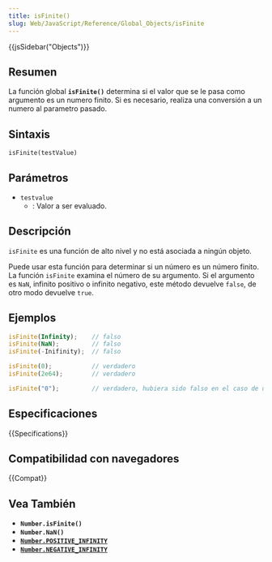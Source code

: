 ```yaml
---
title: isFinite()
slug: Web/JavaScript/Reference/Global_Objects/isFinite
---
```


{{jsSidebar("Objects")}}

## Resumen

La función global **`isFinite()`** determina si el valor que se le pasa como argumento es un numero finito. Si es necesario, realiza una conversión a un numero al parametro pasado.

## Sintaxis

```
isFinite(testValue)
```

## Parámetros

- `testvalue`
  - : Valor a ser evaluado.

## Descripción

`isFinite` es una función de alto nivel y no está asociada a ningún objeto.

Puede usar esta función para determinar si un número es un número finito. La función `isFinite` examina el número de su argumento. Si el argumento es `NaN`, infinito positivo o infinito negativo, este método devuelve `false`, de otro modo devuelve `true`.

## Ejemplos

```js
isFinite(Infinity);    // falso
isFinite(NaN);         // falso
isFinite(-Inifinity);  // falso

isFinite(0);           // verdadero
isFinite(2e64);        // verdadero

isFinite("0");         // verdadero, hubiera sido falso en el caso de usar Number.isFinite("0") que es mas robusta
```

## Especificaciones

{{Specifications}}

## Compatibilidad con navegadores

{{Compat}}

## Vea También

- **`Number.isFinite()`**
- **`Number.NaN()`**
- [**`Number.POSITIVE_INFINITY`**](/es/docs/Referencia_de_JavaScript_1.5/Objetos_globales/Number/POSITIVE_INFINITY)
- [**`Number.NEGATIVE_INFINITY`**](/es/docs/Referencia_de_JavaScript_1.5/Objetos_globales/Number/NEGATIVE_INFINITY)
